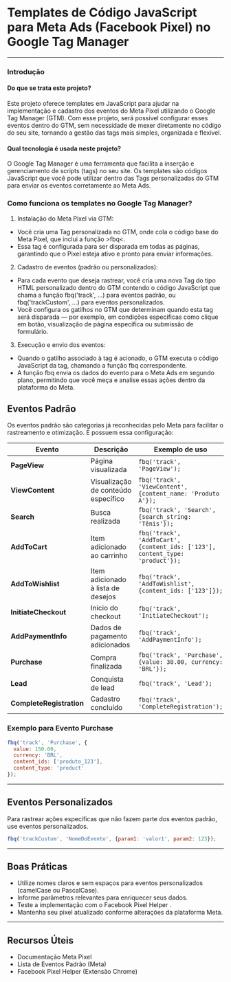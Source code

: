 # Templates de Código JavaScript para Meta Ads (Facebook Pixel) no Google Tag Manager

---

### Introdução
#### Do que se trata este projeto?
Este projeto oferece templates em JavaScript para ajudar na implementação e cadastro dos eventos do Meta Pixel utilizando o Google Tag Manager (GTM). Com esse projeto, será possível configurar esses eventos dentro do GTM, sem necessidade de mexer diretamente no código do seu site, tornando a gestão das tags mais simples, organizada e flexível.

#### Qual tecnologia é usada neste projeto?
O Google Tag Manager é uma ferramenta que facilita a inserção e gerenciamento de scripts (tags) no seu site. Os templates são códigos JavaScript que você pode utilizar dentro das Tags personalizadas do GTM para enviar os eventos corretamente ao Meta Ads.

### Como funciona os templates no Google Tag Manager?
1) Instalação do Meta Pixel via GTM:
- Você cria uma Tag personalizada no GTM, onde cola o código base do Meta Pixel, que inclui a função >fbq<.
- Essa tag é configurada para ser disparada em todas as páginas, garantindo que o Pixel esteja ativo e pronto para enviar informações.

2) Cadastro de eventos (padrão ou personalizados):
- Para cada evento que deseja rastrear, você cria uma nova Tag do tipo HTML personalizado dentro do GTM contendo o código JavaScript que chama a função fbq('track', ...) para eventos padrão, ou fbq('trackCustom', ...) para eventos personalizados.
- Você configura os gatilhos no GTM que determinam quando esta tag será disparada — por exemplo, em condições específicas como clique em botão, visualização de página específica ou submissão de formulário.

3) Execução e envio dos eventos:
- Quando o gatilho associado à tag é acionado, o GTM executa o código JavaScript da tag, chamando a função fbq correspondente.
- A função fbq envia os dados do evento para o Meta Ads em segundo plano, permitindo que você meça e analise essas ações dentro da plataforma do Meta.

## Eventos Padrão

Os eventos padrão são categorias já reconhecidas pelo Meta para facilitar o rastreamento e otimização. E possuem essa configuração:

| Evento               | Descrição                                   | Exemplo de uso                                      |
|----------------------|---------------------------------------------|----------------------------------------------------|
| **PageView**         | Página visualizada                           | `fbq('track', 'PageView');`                         |
| **ViewContent**      | Visualização de conteúdo específico          | `fbq('track', 'ViewContent', {content_name: 'Produto A'});` |
| **Search**           | Busca realizada                              | `fbq('track', 'Search', {search_string: 'Tênis'});`|
| **AddToCart**        | Item adicionado ao carrinho                  | `fbq('track', 'AddToCart', {content_ids: ['123'], content_type: 'product'});` |
| **AddToWishlist**    | Item adicionado à lista de desejos           | `fbq('track', 'AddToWishlist', {content_ids: ['123']});`|
| **InitiateCheckout** | Início do checkout                           | `fbq('track', 'InitiateCheckout');`                 |
| **AddPaymentInfo**   | Dados de pagamento adicionados                | `fbq('track', 'AddPaymentInfo');`                   |
| **Purchase**         | Compra finalizada                            | `fbq('track', 'Purchase', {value: 30.00, currency: 'BRL'});` |
| **Lead**             | Conquista de lead                            | `fbq('track', 'Lead');`                              |
| **CompleteRegistration**| Cadastro concluído                       | `fbq('track', 'CompleteRegistration');`             |

### Exemplo para Evento Purchase

```javascript
fbq('track', 'Purchase', {
  value: 150.00,
  currency: 'BRL',
  content_ids: ['produto_123'],
  content_type: 'product'
});
````

---


## Eventos Personalizados

Para rastrear ações específicas que não fazem parte dos eventos padrão, use eventos personalizados.

```javascript
fbq('trackCustom', 'NomeDoEvento', {param1: 'valor1', param2: 123});
```
---

## Boas Práticas
- Utilize nomes claros e sem espaços para eventos personalizados (camelCase ou PascalCase).
- Informe parâmetros relevantes para enriquecer seus dados.
- Teste a implementação com o Facebook Pixel Helper .
- Mantenha seu pixel atualizado conforme alterações da plataforma Meta.

---

## Recursos Úteis
- Documentação Meta Pixel
- Lista de Eventos Padrão (Meta)
- Facebook Pixel Helper (Extensão Chrome)
